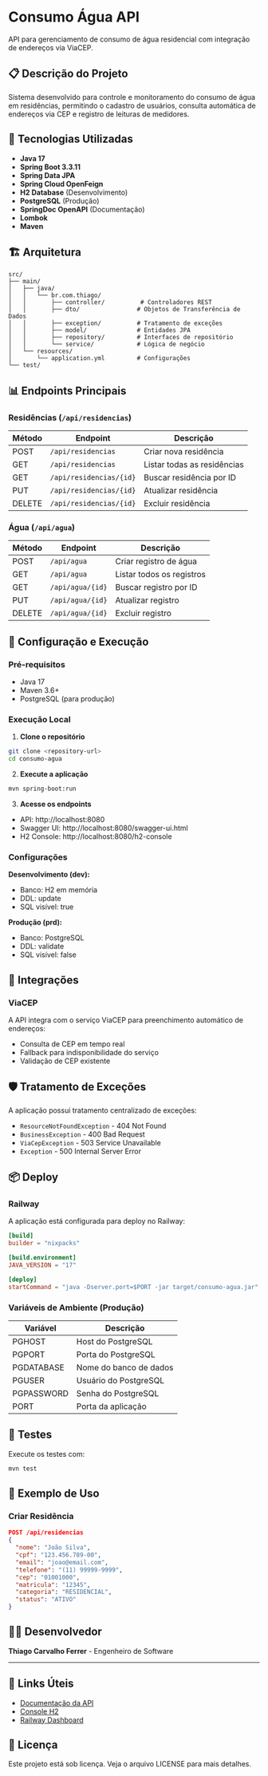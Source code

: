 # Consumo Água API

API para gerenciamento de consumo de água residencial com integração de endereços via ViaCEP.

## 📋 Descrição do Projeto

Sistema desenvolvido para controle e monitoramento do consumo de água em residências, permitindo o cadastro de usuários, consulta automática de endereços via CEP e registro de leituras de medidores.

## 🚀 Tecnologias Utilizadas

- **Java 17**
- **Spring Boot 3.3.11**
- **Spring Data JPA**
- **Spring Cloud OpenFeign**
- **H2 Database** (Desenvolvimento)
- **PostgreSQL** (Produção)
- **SpringDoc OpenAPI** (Documentação)
- **Lombok**
- **Maven**

## 🏗️ Arquitetura

```
src/
├── main/
│   ├── java/
│   │   └── br.com.thiago/
│   │       ├── controller/          # Controladores REST
│   │       ├── dto/                # Objetos de Transferência de Dados
│   │       ├── exception/          # Tratamento de exceções
│   │       ├── model/              # Entidades JPA
│   │       ├── repository/         # Interfaces de repositório
│   │       └── service/            # Lógica de negócio
│   └── resources/
│       └── application.yml         # Configurações
└── test/
```

## 📊 Endpoints Principais

### Residências (`/api/residencias`)

| Método | Endpoint | Descrição |
|--------|----------|-----------|
| POST | `/api/residencias` | Criar nova residência |
| GET | `/api/residencias` | Listar todas as residências |
| GET | `/api/residencias/{id}` | Buscar residência por ID |
| PUT | `/api/residencias/{id}` | Atualizar residência |
| DELETE | `/api/residencias/{id}` | Excluir residência |

### Água (`/api/agua`)

| Método | Endpoint | Descrição |
|--------|----------|-----------|
| POST | `/api/agua` | Criar registro de água |
| GET | `/api/agua` | Listar todos os registros |
| GET | `/api/agua/{id}` | Buscar registro por ID |
| PUT | `/api/agua/{id}` | Atualizar registro |
| DELETE | `/api/agua/{id}` | Excluir registro |

## 🔧 Configuração e Execução

### Pré-requisitos
- Java 17
- Maven 3.6+
- PostgreSQL (para produção)

### Execução Local

1. **Clone o repositório**
```bash
git clone <repository-url>
cd consumo-agua
```

2. **Execute a aplicação**
```bash
mvn spring-boot:run
```

3. **Acesse os endpoints**
- API: http://localhost:8080
- Swagger UI: http://localhost:8080/swagger-ui.html
- H2 Console: http://localhost:8080/h2-console

### Configurações

**Desenvolvimento (dev):**
- Banco: H2 em memória
- DDL: update
- SQL visível: true

**Produção (prd):**
- Banco: PostgreSQL
- DDL: validate
- SQL visível: false

## 📡 Integrações

### ViaCEP
A API integra com o serviço ViaCEP para preenchimento automático de endereços:
- Consulta de CEP em tempo real
- Fallback para indisponibilidade do serviço
- Validação de CEP existente

## 🛡️ Tratamento de Exceções

A aplicação possui tratamento centralizado de exceções:

- `ResourceNotFoundException` - 404 Not Found
- `BusinessException` - 400 Bad Request
- `ViaCepException` - 503 Service Unavailable
- `Exception` - 500 Internal Server Error

## 📦 Deploy

### Railway
A aplicação está configurada para deploy no Railway:

```toml
[build]
builder = "nixpacks"

[build.environment]
JAVA_VERSION = "17"

[deploy]
startCommand = "java -Dserver.port=$PORT -jar target/consumo-agua.jar"
```

### Variáveis de Ambiente (Produção)

| Variável | Descrição |
|----------|-----------|
| PGHOST | Host do PostgreSQL |
| PGPORT | Porta do PostgreSQL |
| PGDATABASE | Nome do banco de dados |
| PGUSER | Usuário do PostgreSQL |
| PGPASSWORD | Senha do PostgreSQL |
| PORT | Porta da aplicação |

## 🧪 Testes

Execute os testes com:
```bash
mvn test
```

## 📝 Exemplo de Uso

### Criar Residência
```json
POST /api/residencias
{
  "nome": "João Silva",
  "cpf": "123.456.789-00",
  "email": "joao@email.com",
  "telefone": "(11) 99999-9999",
  "cep": "01001000",
  "matricula": "12345",
  "categoria": "RESIDENCIAL",
  "status": "ATIVO"
}
```

## 👨‍💻 Desenvolvedor

**Thiago Carvalho Ferrer** - Engenheiro de Software

---

## 🔗 Links Úteis

- [Documentação da API](http://localhost:8080/swagger-ui.html)
- [Console H2](http://localhost:8080/h2-console)
- [Railway Dashboard](https://railway.app)

## 📄 Licença

Este projeto está sob licença. Veja o arquivo LICENSE para mais detalhes.